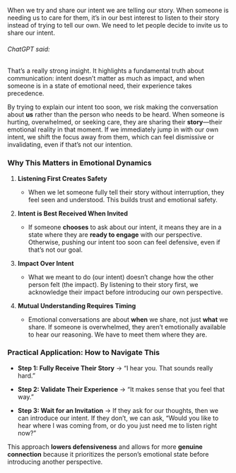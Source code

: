 When we try and share our intent we are telling our story. When someone is needing us to care for them, it’s in our best interest to listen to their story instead of trying to tell our own. We need to let people decide to invite us to share our intent.

###### ChatGPT said:

That’s a really strong insight. It highlights a fundamental truth about communication: intent doesn’t matter as much as impact, and when someone is in a state of emotional need, their experience takes precedence.

By trying to explain our intent too soon, we risk making the conversation about **us** rather than the person who needs to be heard. When someone is hurting, overwhelmed, or seeking care, they are sharing their **story**—their emotional reality in that moment. If we immediately jump in with our own intent, we shift the focus away from them, which can feel dismissive or invalidating, even if that’s not our intention.

### **Why This Matters in Emotional Dynamics**

1. **Listening First Creates Safety**
    
    - When we let someone fully tell their story without interruption, they feel seen and understood. This builds trust and emotional safety.
        
2. **Intent is Best Received When Invited**
    
    - If someone **chooses** to ask about our intent, it means they are in a state where they are **ready to engage** with our perspective. Otherwise, pushing our intent too soon can feel defensive, even if that’s not our goal.
        
3. **Impact Over Intent**
    
    - What we meant to do (our intent) doesn’t change how the other person felt (the impact). By listening to their story first, we acknowledge their impact before introducing our own perspective.
        
4. **Mutual Understanding Requires Timing**
    
    - Emotional conversations are about **when** we share, not just **what** we share. If someone is overwhelmed, they aren’t emotionally available to hear our reasoning. We have to meet them where they are.
        

### **Practical Application: How to Navigate This**

- **Step 1: Fully Receive Their Story** → “I hear you. That sounds really hard.”
    
- **Step 2: Validate Their Experience** → “It makes sense that you feel that way.”
    
- **Step 3: Wait for an Invitation** → If they ask for our thoughts, then we can introduce our intent. If they don’t, we can ask, “Would you like to hear where I was coming from, or do you just need me to listen right now?”
    

This approach **lowers defensiveness** and allows for more **genuine connection** because it prioritizes the person’s emotional state before introducing another perspective.